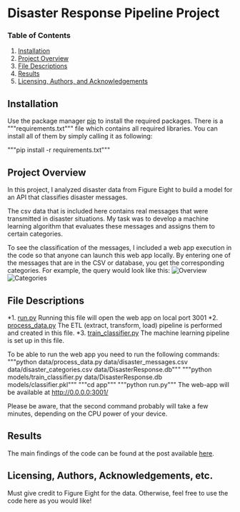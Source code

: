 # Disaster Response Pipeline Project

### Table of Contents

1. [Installation](#installation)
2. [Project Overview](#overview)
3. [File Descriptions](#files)
4. [Results](#results)
5. [Licensing, Authors, and Acknowledgements](#licensing)


## Installation  <a name="installation"></a>

Use the package manager [pip](https://pip.pypa.io/en/stable/) to install the required packages.
There is a """requirements.txt""" file which contains all required libraries.
You can install all of them by simply calling it as following:

"""pip install -r requirements.txt"""


## Project Overview <a name="overview"></a>

In this project, I analyzed disaster data from Figure Eight to build a model for an API that classifies disaster messages.

The csv data that is included here contains real messages that were transmitted in disaster situations. My task was to develop a machine learning algorithm that evaluates these messages and assigns them to certain categories.

To see the classification of the messages, I included a web app execution in the code so that anyone can launch this web app locally. By entering one of the messages that are in the CSV or database, you get the corresponding categories. For example, the query would look like this:
![Overview](https://github.com/u-sahin/disaster_response_pipelines/images/overview.png)
![Categories](https://github.com/u-sahin/disaster_response_pipelines/images/categories.png)


## File Descriptions <a name="files"></a>

*1. [run.py](https://github.com/u-sahin/disaster_response_pipelines/app/run.py)
Running this file will open the web app on local port 3001
*2. [process_data.py](https://github.com/u-sahin/disaster_response_pipelines/data/process_data.py)
The ETL (extract, transform, load) pipeline is performed and created in this file.
*3. [train_classifier.py](https://github.com/u-sahin/disaster_response_pipelines/models/train_classifier.py)
The machine learning pipeline is set up in this file.

To be able to run the web app you need to run the following commands:
"""python data/process_data.py data/disaster_messages.csv data/disaster_categories.csv data/DisasterResponse.db""" 
"""python models/train_classifier.py data/DisasterResponse.db models/classifier.pkl"""
"""cd app"""
"""python run.py"""
The web-app will be available at http://0.0.0.0:3001/

Please be aware, that the second command probably will take a few minutes, depending on the CPU power of your device.

## Results <a name="results"></a>
The main findings of the code can be found at the post available [here](https://uemitsahin.medium.com/_).


## Licensing, Authors, Acknowledgements, etc. <a name="licensing"></a>
Must give credit to Figure Eight for the data.
Otherwise, feel free to use the code here as you would like! 
